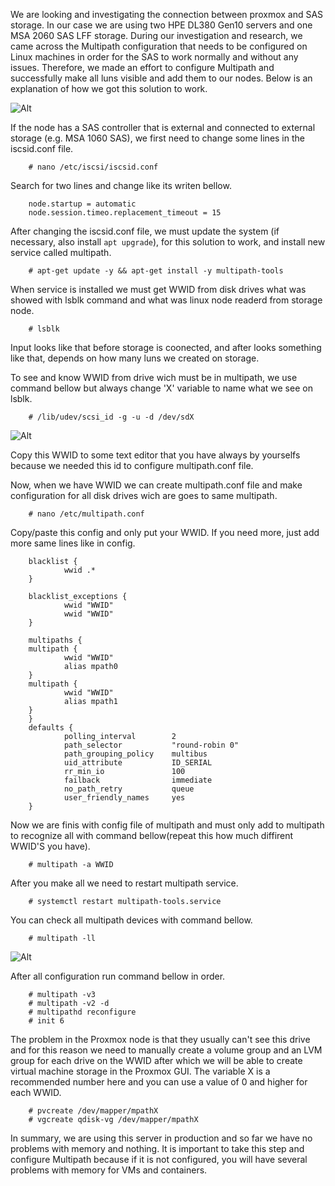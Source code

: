 We are looking and investigating the connection between proxmox and SAS storage. In our case we are using two HPE DL380 Gen10 servers and one MSA 2060 SAS LFF storage. During our investigation and research, we came across the Multipath configuration that needs to be configured on Linux machines in order for the SAS to work normally and without any issues. Therefore, we made an effort to configure Multipath and successfully make all luns visible and add them to our nodes. Below is an explanation of how we got this solution to work. 

![Alt](https://tomeksdev.com/new/postImages/proxmox_sas_small.svg "Proxmox")

If the node has a SAS controller that is external and connected to external storage (e.g. MSA 1060 SAS), we first need to change some lines in the iscsid.conf file.


        # nano /etc/iscsi/iscsid.conf

Search for two lines and change like its writen bellow.

        node.startup = automatic
        node.session.timeo.replacement_timeout = 15

After changing the iscsid.conf file, we must update the system (if necessary, also install ``apt upgrade``), for this solution to work, and install new service called multipath.

        # apt-get update -y && apt-get install -y multipath-tools

When service is installed we must get WWID from disk drives what was showed with lsblk command and what was linux node readerd from storage node.

        # lsblk

Input looks like that before storage is coonected, and after looks something like that, depends on how many luns we created on storage.

To see and know WWID from drive wich must be in multipath, we use command bellow but always change 'X' variable to name what we see on lsblk.

        # /lib/udev/scsi_id -g -u -d /dev/sdX

![Alt](https://tomeksdev.com/new/postImages/proxmox_wwid.png "Proxmox")

Copy this WWID to some text editor that you have always by yourselfs because we needed this id to configure multipath.conf file.

Now, when we have WWID we can create multipath.conf file and make configuration for all disk drives wich are goes to same multipath.

        # nano /etc/multipath.conf

Copy/paste this config and only put your WWID. If you need more, just add more same lines like in config.

        blacklist {
                wwid .*
        }

        blacklist_exceptions {
                wwid "WWID"
                wwid "WWID"
        }

        multipaths {
        multipath {
                wwid "WWID"
                alias mpath0
        }
        multipath {
                wwid "WWID"
                alias mpath1
        }
        }
        defaults {
                polling_interval        2
                path_selector           "round-robin 0"
                path_grouping_policy    multibus
                uid_attribute           ID_SERIAL
                rr_min_io               100
                failback                immediate
                no_path_retry           queue
                user_friendly_names     yes
        }

Now we are finis with config file of multipath and must only add to multipath to recognize all with command bellow(repeat this how much diffirent WWID'S you have).

        # multipath -a WWID

After you make all we need to restart multipath service.

        # systemctl restart multipath-tools.service

You can check all multipath devices with command bellow.

        # multipath -ll

![Alt](https://tomeksdev.com/new/postImages/proxmox_multipath.png "Proxmox")

After all configuration run command bellow in order.

        # multipath -v3
        # multipath -v2 -d
        # multipathd reconfigure
        # init 6

The problem in the Proxmox node is that they usually can't see this drive and for this reason we need to manually create a volume group and an LVM group for each drive on the WWID after which we will be able to create virtual machine storage in the Proxmox GUI. The variable X is a recommended number here and you can use a value of 0 and higher for each WWID.

        # pvcreate /dev/mapper/mpathX
        # vgcreate qdisk-vg /dev/mapper/mpathX

In summary, we are using this server in production and so far we have no problems with memory and nothing. It is important to take this step and configure Multipath because if it is not configured, you will have several problems with memory for VMs and containers.
